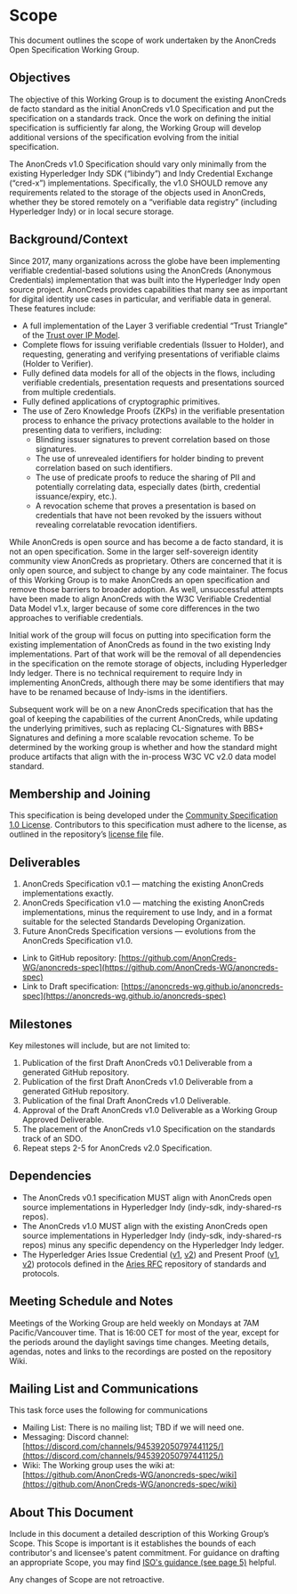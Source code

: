 # Scope

This document outlines the scope of work undertaken by the AnonCreds Open Specification Working Group.

## Objectives

The objective of this Working Group is to document the existing AnonCreds de facto standard as the initial AnonCreds v1.0 Specification and put the specification on a standards track. Once the work on defining the initial specification is sufficiently far along, the Working Group will develop additional versions of the specification evolving from the initial specification.

The AnonCreds v1.0 Specification should vary only minimally from the existing Hyperledger Indy SDK (“libindy”) and Indy Credential Exchange (“cred-x”) implementations. Specifically, the v1.0 SHOULD remove any requirements related to the storage of the objects used in AnonCreds, whether they be stored remotely on a “verifiable data registry” (including Hyperledger Indy) or in local secure storage.

## Background/Context

Since 2017, many organizations across the globe have been implementing verifiable credential-based solutions using the AnonCreds (Anonymous Credentials) implementation that was built into the Hyperledger Indy open source project. AnonCreds provides capabilities that many see as important for digital identity use cases in particular, and verifiable data in general. These features include:

- A full implementation of the Layer 3 verifiable credential “Trust Triangle” of the [Trust over IP Model](https://trustoverip.org/wp-content/toip-model/).
- Complete flows for issuing verifiable credentials (Issuer to Holder), and requesting, generating and verifying presentations of verifiable claims (Holder to Verifier).
- Fully defined data models for all of the objects in the flows, including verifiable credentials, presentation requests and presentations sourced from multiple credentials.
- Fully defined applications of cryptographic primitives.
- The use of Zero Knowledge Proofs (ZKPs) in the verifiable presentation process to enhance the privacy protections available to the holder in presenting data to verifiers, including:
  - Blinding issuer signatures to prevent correlation based on those signatures.
  - The use of unrevealed identifiers for holder binding to prevent correlation based on such identifiers.
  - The use of predicate proofs to reduce the sharing of PII and potentially correlating data, especially dates (birth, credential issuance/expiry, etc.).
  - A revocation scheme that proves a presentation is based on credentials that have not been revoked by the issuers without revealing correlatable revocation identifiers.

While AnonCreds is open source and has become a de facto standard, it is not an open specification. Some in the larger self-sovereign identity community view AnonCreds as proprietary. Others are concerned that it is only open source, and subject to change by any code maintainer. The focus of this Working Group is to make AnonCreds an open specification and remove those barriers to broader adoption. As well, unsuccessful attempts have been made to align AnonCreds with the W3C Verifiable Credential Data Model v1.x, larger because of some core differences in the two approaches to verifiable credentials.

Initial work of the group will focus on putting into specification form the existing implementation of AnonCreds as found in the two existing Indy implementations. Part of that work will be the removal of all dependencies in the specification on the remote storage of objects, including Hyperledger Indy ledger. There is no technical requirement to require Indy in implementing AnonCreds, although there may be some identifiers that may have to be renamed because of Indy-isms in the identifiers.

Subsequent work will be on a new AnonCreds specification that has the goal of keeping the capabilities of the current AnonCreds, while updating the underlying primitives, such as replacing CL-Signatures with BBS+ Signatures and defining a more scalable revocation scheme. To be determined by the working group is whether and how the standard might produce artifacts that align with the in-process W3C VC v2.0 data model standard.


## Membership and Joining

This specification is being developed under the [Community Specification 1.0 License](https://github.com/CommunitySpecification/1.0/1._Community_Specification_License-v1.md). Contributors to this specification must adhere to the license, as outlined in the repository’s [license file](/4._License.md) file.

## Deliverables

1. AnonCreds Specification v0.1 — matching the existing AnonCreds implementations exactly.
2. AnonCreds Specification v1.0 — matching the existing AnonCreds implementations, minus the requirement to use Indy, and in a format suitable for the selected Standards Developing Organization.
3. Future AnonCreds Specification versions — evolutions from the AnonCreds Specification v1.0.

- Link to GitHub repository: [https://github.com/AnonCreds-WG/anoncreds-spec](https://github.com/AnonCreds-WG/anoncreds-spec)
- Link to Draft specification: [https://anoncreds-wg.github.io/anoncreds-spec](https://anoncreds-wg.github.io/anoncreds-spec)

## Milestones

Key milestones will include, but are not limited to:

1. Publication of the first Draft AnonCreds v0.1 Deliverable from a generated GitHub repository.
2. Publication of the first Draft AnonCreds v1.0 Deliverable from a generated GitHub repository.
3. Publication of the final Draft AnonCreds v1.0 Deliverable.
4. Approval of the Draft AnonCreds v1.0 Deliverable as a Working Group Approved Deliverable.
5. The placement of the AnonCreds v1.0 Specification on the standards track of an SDO.
6. Repeat steps 2-5 for AnonCreds v2.0 Specification.

## Dependencies

- The AnonCreds v0.1 specification MUST align with AnonCreds open source implementations in Hyperledger Indy (indy-sdk, indy-shared-rs repos).
- The AnonCreds v1.0 MUST align with the existing AnonCreds open source implementations in Hyperledger Indy (indy-sdk, indy-shared-rs repos) minus any specific dependency on the Hyperledger Indy ledger.
- The Hyperledger Aries Issue Credential ([v1](https://github.com/hyperledger/aries-rfcs/blob/main/features/0036-issue-credential/README.md), [v2](https://github.com/hyperledger/aries-rfcs/blob/master/features/0453-issue-credential-v2/README.md)) and Present Proof ([v1](https://github.com/hyperledger/aries-rfcs/blob/master/features/0037-present-proof/README.md), [v2](https://github.com/hyperledger/aries-rfcs/blob/main/features/0454-present-proof-v2/README.md)) protocols defined in the [Aries RFC](https://github.com/hyperledger/aries-rfcs) repository of standards and protocols.

## Meeting Schedule and Notes

Meetings of the Working Group are held weekly on Mondays at 7AM Pacific/Vancouver time. That is 16:00 CET for most of the year, except for the periods around the daylight savings time changes. Meeting details, agendas, notes and links to the recordings are posted on the repository Wiki.

## Mailing List and Communications

This task force uses the following for communications

- Mailing List: There is no mailing list; TBD if we will need one.
- Messaging: Discord channel: [https://discord.com/channels/945392050797441125/](https://discord.com/channels/945392050797441125/)
- Wiki: The Working group uses the wiki at: [https://github.com/AnonCreds-WG/anoncreds-spec/wiki](https://github.com/AnonCreds-WG/anoncreds-spec/wiki) 

## About This Document

Include in this document a detailed description of this Working Group’s Scope.
This Scope is important is it establishes the bounds of each contributor's and
licensee's patent commitment. For guidance on drafting an appropriate Scope, you
may find [ISO's guidance (see page
5)](https://www.iso.org/files/live/sites/isoorg/files/developing_standards/docs/en/how-to-write-standards.pdf
"ISO How To Write Standards Guide") helpful.

Any changes of Scope are not retroactive.

